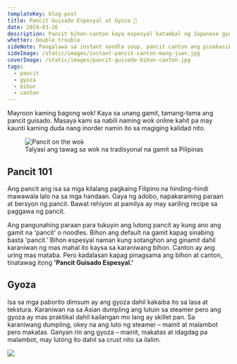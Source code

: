 ```yaml
---
templateKey: blog-post
title: Pancit Guisado Espesyal at Gyoza 🥢
date: 2019-03-26
description: Pancit bihon-canton kaya espesyal katambal ng Japanese gyoza
whetter: Double trouble
sideNote: Pangalawa sa instant noodle soup, pancit canton ang pinakasikat na instant noodle sa Filipinas. Instant itong almusal at meryenda. Masarap itong palaman sa pandesal at ulam pa nga sa kanin!
sideImage: /static/images/instant-pancit-canton-mang-juan.jpg
coverImage: /static/images/pancit-guisado-bihon-canton.jpg
tags:
  - pancit
  - gyoza
  - bihon
  - canton
---
```


Mayroon kaming bagong wok! Kaya sa unang gamit, tamang-tama ang pancit guisado. Masaya kami sa nabili naming wok online kahit pa may kaunti kaming duda nang inorder namin ito sa magiging kalidad nito.

<figure>
  <img src="/static/images/panict-wok.jpg?nf_resize=fit&w=960" alt="Pancit on the wok">
  <figcaption>Talyasi ang tawag sa wok na tradisyonal na gamit sa Pilipinas</figcaption>
</figure>

## Pancit 101

Ang pancit ang isa sa mga kilalang pagkaing Filipino na hinding-hindi mawawala lalo na sa mga handaan. Gaya ng adobo, napakaraming paraan at bersyon ng pancit. Bawat rehiyon at pamilya ay may sariling recipe sa paggawa ng pancit.

Ang pangunahing paraan para tukuyin ang lutong pancit ay kung ano ang gamit na 'pancit' o noodles. Bihon ang default na gamit kapag sinabing basta 'pancit.' Bihon espesyal naman kung sotanghon ang ginamit dahil karaniwan ng mas mahal ito kaysa sa karaniwang bihon. Canton ay ang uring mas mataba. Pero kadalasan kapag pinagsama ang bihon at canton, tinatawag itong **'Pancit Guisado Espesyal.'**

## Gyoza

Isa sa mga paborito dimsum ay ang gyoza dahil kakaiba ito sa lasa at tekstura. Karaniwan na sa Asian dumpling ang lutuin sa steamer pero ang gyoza ay mas praktikal dahil kailangan mo lang ay skillet pan. Sa karaniwang dumpling, okey na ang luto ng steamer – mainit at malambot pero makatas. Ganyan rin ang gyoza – mainit, makatas at idagdag pa malambot, may lutóng ito dahil sa crust nito sa ilalim.

<img src="/static/images/gyoza-cooking.jpg?nf_resize=fit&w=960">

